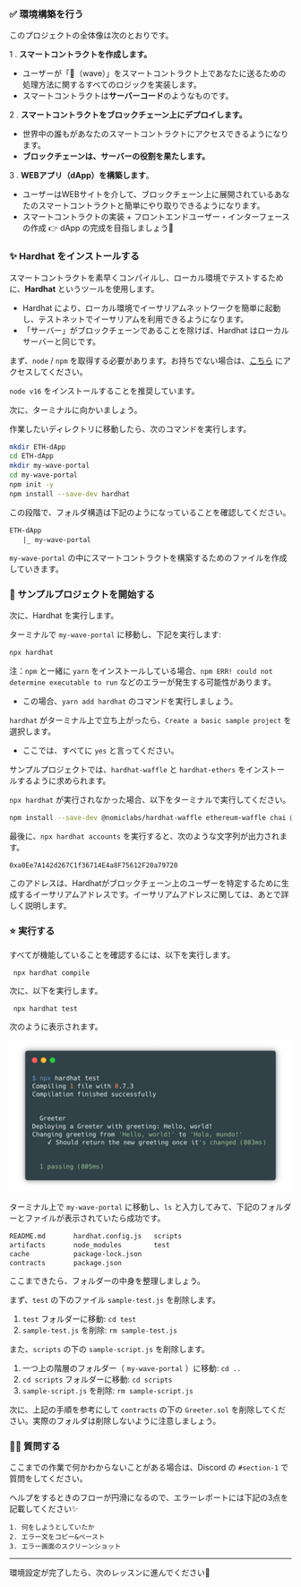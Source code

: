 ### ✅ 環境構築を行う
このプロジェクトの全体像は次のとおりです。

1 \. **スマートコントラクトを作成します。**
* ユーザーが「👋（wave）」をスマートコントラクト上であなたに送るための処理方法に関するすべてのロジックを実装します。
* スマートコントラクトは**サーバーコード**のようなものです。

2 \. **スマートコントラクトをブロックチェーン上にデプロイします。**
* 世界中の誰もがあなたのスマートコントラクトにアクセスできるようになります。
* **ブロックチェーンは、サーバーの役割を果たします。**

3 \. **WEBアプリ（dApp）を構築します**。
* ユーザーはWEBサイトを介して、ブロックチェーン上に展開されているあなたのスマートコントラクトと簡単にやり取りできるようになります。
* スマートコントラクトの実装 + フロントエンドユーザー・インターフェースの作成 👉 dApp の完成を目指しましょう🎉

### ✨ Hardhat をインストールする
スマートコントラクトを素早くコンパイルし、ローカル環境でテストするために、**Hardhat** というツールを使用します。
* Hardhat により、ローカル環境でイーサリアムネットワークを簡単に起動し、テストネットでイーサリアムを利用できるようになります。
* 「サーバー」がブロックチェーンであることを除けば、Hardhat はローカルサーバーと同じです。

まず、`node` / `npm` を取得する必要があります。お持ちでない場合は、[こちら](https://hardhat.org/tutorial/setting-up-the-environment.html) にアクセスしてください。

`node v16` をインストールすることを推奨しています。

次に、ターミナルに向かいましょう。

作業したいディレクトリに移動したら、次のコマンドを実行します。

```bash
mkdir ETH-dApp
cd ETH-dApp
mkdir my-wave-portal
cd my-wave-portal
npm init -y
npm install --save-dev hardhat
```

この段階で、フォルダ構造は下記のようになっていることを確認してください。

```
ETH-dApp
　　|_ my-wave-portal
```

`my-wave-portal` の中にスマートコントラクトを構築するためのファイルを作成していきます。
### 👏 サンプルプロジェクトを開始する

次に、Hardhat を実行します。

ターミナルで `my-wave-portal` に移動し、下記を実行します:

```bash
npx hardhat
```

注：`npm` と一緒に `yarn` をインストールしている場合、`npm ERR! could not determine executable to run` などのエラーが発生する可能性があります。
* この場合、`yarn add hardhat` のコマンドを実行しましょう。

`hardhat` がターミナル上で立ち上がったら、`Create a basic sample project` を選択します。
* ここでは、すべてに `yes` と言ってください。

サンプルプロジェクトでは、`hardhat-waffle` と `hardhat-ethers` をインストールするように求められます。

`npx hardhat` が実行されなかった場合、以下をターミナルで実行してください。

```bash
npm install --save-dev @nomiclabs/hardhat-waffle ethereum-waffle chai @nomiclabs/hardhat-ethers ethers
```

最後に、`npx hardhat accounts` を実行すると、次のような文字列が出力されます。

```
0xa0Ee7A142d267C1f36714E4a8F75612F20a79720
```
このアドレスは、Hardhatがブロックチェーン上のユーザーを特定するために生成するイーサリアムアドレスです。イーサリアムアドレスに関しては、あとで詳しく説明します。
### ⭐️ 実行する

すべてが機能していることを確認するには、以下を実行します。

```
 npx hardhat compile
```

次に、以下を実行します。

```
 npx hardhat test
```

次のように表示されます。

![](/public/images/1-ETH-dApp/section-1/1_1_1.png)

ターミナル上で `my-wave-portal` に移動し、`ls` と入力してみて、下記のフォルダーとファイルが表示されていたら成功です。

```
README.md		hardhat.config.js	scripts
artifacts		node_modules		test
cache			package-lock.json
contracts		package.json
```

ここまできたら、フォルダーの中身を整理しましょう。

まず、`test` の下のファイル `sample-test.js` を削除します。
1. `test` フォルダーに移動: `cd test`
2. `sample-test.js` を削除: `rm sample-test.js`

また、`scripts` の下の `sample-script.js` を削除します。
1. 一つ上の階層のフォルダー（ `my-wave-portal` ）に移動: `cd ..`
2. `cd scripts` フォルダーに移動: `cd scripts`
3. `sample-script.js` を削除: `rm sample-script.js`

次に、上記の手順を参考にして `contracts` の下の `Greeter.sol` を削除してください。実際のフォルダは削除しないように注意しましょう。
### 🙋‍♂️ 質問する

ここまでの作業で何かわからないことがある場合は、Discord の `#section-1` で質問をしてください。

ヘルプをするときのフローが円滑になるので、エラーレポートには下記の3点を記載してください✨
```
1. 何をしようとしていたか
2. エラー文をコピー&ペースト
3. エラー画面のスクリーンショット
```
---
環境設定が完了したら、次のレッスンに進んでください🎉
